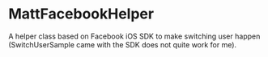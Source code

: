 MattFacebookHelper
==================

A helper class based on Facebook iOS SDK to make switching user happen (SwitchUserSample came with the SDK does not quite work for me).
